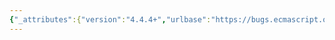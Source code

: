 ```yaml
---
{"_attributes":{"version":"4.4.4+","urlbase":"https://bugs.ecmascript.org/","maintainer":"dherman@mozilla.com"},"bug":{"bug_id":4081,"creation_ts":"2015-02-23 09:04:00 -0800","short_desc":"5.1.4 Unclear wording - possible typo","delta_ts":"2015-03-04 18:58:12 -0800","product":"Draft for 6th Edition","component":"editorial issue","version":"Rev 34: February 20, 2015 Release Candidate 1","rep_platform":"All","op_sys":"All","bug_status":"RESOLVED","resolution":"FIXED","priority":"Normal","bug_severity":"trivial","everconfirmed":true,"reporter":{"uid":"ndkrempel","name":"Nick Krempel"},"assigned_to":{"uid":"allen","name":"Allen Wirfs-Brock"},"long_desc":[{"commentid":13258,"comment_count":0,"who":{"uid":"ndkrempel","name":"Nick Krempel"},"bug_when":"2015-02-23 09:04:02 -0800","thetext":"Final paragraph: \"In certain contexts, when explicitly specific, ...\".\n\nShould that be \"explicitly specified\"?"},{"commentid":13261,"comment_count":1,"who":{"uid":"allen","name":"Allen Wirfs-Brock"},"bug_when":"2015-02-23 16:15:51 -0800","thetext":"fixed in rev35 editor's draft\n\nyes"},{"commentid":13469,"comment_count":2,"who":{"uid":"allen","name":"Allen Wirfs-Brock"},"bug_when":"2015-03-04 18:58:12 -0800","thetext":"fixed in rev35"}]}}
---
```

